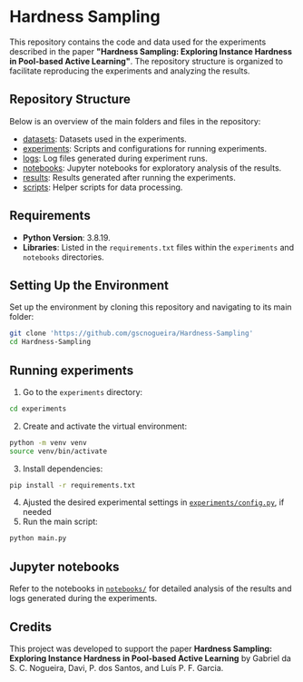 # Hardness Sampling

This repository contains the code and data used for the experiments described in the paper **"Hardness Sampling: Exploring Instance Hardness in Pool-based Active Learning"**. 
The repository structure is organized to facilitate reproducing the experiments and analyzing the results.

## Repository Structure

Below is an overview of the main folders and files in the repository:
- [datasets](datasets/): Datasets used in the experiments.
- [experiments](experiments/): Scripts and configurations for running experiments.
- [logs](logs/): Log files generated during experiment runs.
- [notebooks](notebooks/): Jupyter notebooks for exploratory analysis of the results.
- [results](results/): Results generated after running the experiments.
- [scripts](scripts/): Helper scripts for data processing.

## Requirements

- **Python Version**: 3.8.19.
- **Libraries**: Listed in the `requirements.txt` files within the `experiments` and `notebooks` directories.

## Setting Up the Environment

Set up the environment by cloning this repository and navigating to its main folder:

```bash
git clone 'https://github.com/gscnogueira/Hardness-Sampling'
cd Hardness-Sampling
```

## Running experiments

1. Go to the `experiments` directory:
```bash
cd experiments
```
2. Create and activate the virtual environment:
```bash
python -m venv venv
source venv/bin/activate
```
3. Install dependencies:
```bash
pip install -r requirements.txt
```
4. Ajusted the desired experimental settings in [`experiments/config.py`](experiments/config.py), if needed
5. Run the main script:
```bash
python main.py
```

## Jupyter notebooks

Refer to the notebooks in [`notebooks/`](notebooks) for detailed analysis of the results and logs generated during the experiments.

## Credits

This project was developed to support the paper **Hardness Sampling: Exploring Instance Hardness in Pool-based Active Learning** by Gabriel da S. C. Nogueira, Davi, P. dos Santos, and Luís P. F. Garcia.
